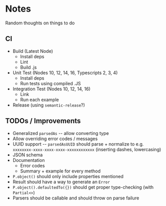 # Notes

Random thoughts on things to do

## CI

- Build (Latest Node)
  - Install deps
  - Lint
  - Build .js
- Unit Test (Nodes 10, 12, 14, 16, Typescripts 2, 3, 4)
  - Install deps
  - Run tests using compiled .JS
- Integration Test (Nodes 10, 12, 14, 16)
  - Link
  - Run each example
- Release (using `semantic-release`?)

## TODOs / Improvements

- Generalized `parsedAs` -- allow converting type
- Allow overriding error codes / messages
- UUID support -- `parsedAsUUID` should parse + normalize to e.g. `xxxxxxxx-xxxx-xxxx-xxxx-xxxxxxxxxxxx` (inserting dashes, lowercasing)
- JSON schema
- Documentation
  - Error codes
  - Summary + example for every method
- `P.object()` should only include properties mentioned
- Result should have a way to generate an `Error`
- `P.object().defaultedTo({})` should get proper type-checking (with `Partial<>`)
- Parsers should be callable and should throw on parse failure
